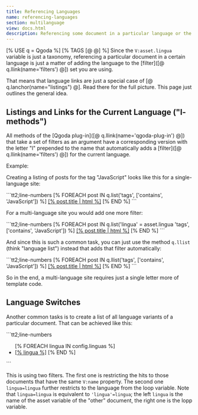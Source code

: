 ```yaml
---
title: Referencing Languages
name: referencing-languages
section: multilanguage
view: docs.html
description: Referencing some document in a particular language or the current document in another language is very easily achieved with Qgoda.
---
```

[% USE q = Qgoda %]
[% TAGS [@ @] %]
Since the `V:asset.lingua` variable is just a taxonomy, referencing a particular document in a certain language is just a matter of adding the language to the [filter]([@ q.llink(name='filters') @]) set you are using.

That means that language links are just a special case of [@ q.lanchor(name="listings") @]. Read there for the full picture. This page just outlines the general idea.

## Listings and Links for the Current Language ("l-methods")

All methods of the [Qgoda plug-in]([@ q.llink(name='qgoda-plug-in') @]) that take a set of filters as an argument have a corresponding version with the letter "l" prepended to the name that automatically adds a [filter]([@ q.llink(name='filters') @]) for the current language.

Example:

Creating a listing of posts for the tag "JavaScript" looks like this for a single-language site:

<qgoda-no-xgettext>
```tt2;line-numbers
[% FOREACH post IN q.list('tags', ['contains', 'JavaScript']) %]
<a href="[% post.permalink %]">[% post.title | html %]</a>
[% END %]
```
</qgoda-no-xgettext>

For a multi-language site you would add one more filter:

<qgoda-no-xgettext>
```tt2;line-numbers
[% FOREACH post IN q.list('lingua' = asset.lingua
                          'tags', ['contains', 'JavaScript']) %]
<a href="[% post.permalink %]">[% post.title | html %]</a>
[% END %]
```
</qgoda-no-xgettext>

And since this is such a common task, you can just use the method `q.llist` (think "language list") instead that adds that filter automatically:

<qgoda-no-xgettext>
```tt2;line-numbers
[% FOREACH post IN q.llist('tags', ['contains', 'JavaScript']) %]
<a href="[% post.permalink %]">[% post.title | html %]</a>
[% END %]
```
</qgoda-no-xgettext>

So in the end, a multi-language site requires just a single letter more of template code.

## Language Switches

Another common tasks is to create a list of all language variants of a particular document. That can be achieved like this:

<qgoda-no-xgettext>
```tt2;line-numbers
<ul>
[% FOREACH lingua IN config.linguas %]
  <li><a href="[% q.link(name=asset.name lingua=lingua) %]">[% lingua %]</a>
[% END %]
</ul>
```
</qgoda-no-xgettext>

This is using two filters. The first one is restricting the hits to those documents that have the same `V:name` property. The second one `lingua=lingua` further restricts to the language from the loop variable. Note that `lingua=lingua` is equivalent to `'lingua'=lingua`; the left `lingua` is the name of the asset variable of the "other" document, the right one is the lopp variable.


